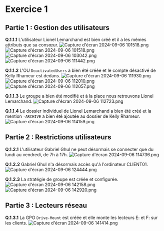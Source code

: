 # Exercice 1

## Partie 1 : Gestion des utilisateurs

**Q.1.1.1** L'utilisateur Lionel Lemarchand est bien créé et il a les mêmes attributs que sa consœur.
![Capture d'écran 2024-09-06 101518.png](https://github.com/mina-ouaaziz/Checkpoint3/blob/main/ressources/Capture%20d'écran%202024-09-06%20101518.png)
![Capture d'écran 2024-09-06 101518.png](https://github.com/mina-ouaaziz/Checkpoint3/blob/main/ressources/Capture%20d'écran%202024-09-06%20101529.png)
![Capture d'écran 2024-09-06 103042.png](https://github.com/mina-ouaaziz/Checkpoint3/blob/main/ressources/Capture%20d'écran%202024-09-06%20103042.png)
![Capture d'écran 2024-09-06 111442.png](https://github.com/mina-ouaaziz/Checkpoint3/blob/main/ressources/Capture%20d'écran%202024-09-06%20111442.png)

**Q.1.1.2** L'OU `DeactivatedUsers` a bien été créée et le compte désactivé de Kelly Rhameur est dedans.
![Capture d'écran 2024-09-06 111930.png](https://github.com/mina-ouaaziz/Checkpoint3/blob/main/ressources/Capture%20d'écran%202024-09-06%20111930.png)
![Capture d'écran 2024-09-06 112010.png](https://github.com/mina-ouaaziz/Checkpoint3/blob/main/ressources/Capture%20d'écran%202024-09-06%20112010.png)
![Capture d'écran 2024-09-06 112057.png](https://github.com/mina-ouaaziz/Checkpoint3/blob/main/ressources/Capture%20d'écran%202024-09-06%20112057.png)

**Q.1.1.3** Le groupe a bien été modifié et à la place nous retrouvons Lionel Lemarchand.
![Capture d'écran 2024-09-06 112723.png](https://github.com/mina-ouaaziz/Checkpoint3/blob/main/ressources/Capture%20d'écran%202024-09-06%20112723.png)

**Q.1.1.4** Le dossier individuel de Lionel Lemarchand a bien été créé et la mention `-ARCHIVE` a bien été ajoutée au dossier de Kelly Rhameur.
![Capture d'écran 2024-09-06 114159.png](https://github.com/mina-ouaaziz/Checkpoint3/blob/main/ressources/Capture%20d'écran%202024-09-06%20114159.png)

## Partie 2 : Restrictions utilisateurs

**Q.1.2.1** L'utilisateur Gabriel Ghul ne peut désormais se connecter que du lundi au vendredi, de 7h à 17h.
![Capture d'écran 2024-09-06 114736.png](https://github.com/mina-ouaaziz/Checkpoint3/blob/main/ressources/Capture%20d'écran%202024-09-06%20114736.png)

**Q.1.2.2** Gabriel Ghul n'a désormais accès qu'à l'ordinateur CLIENT01.
![Capture d'écran 2024-09-06 124444.png](https://github.com/mina-ouaaziz/Checkpoint3/blob/main/ressources/Capture%20d'écran%202024-09-06%20124444.png)

**Q.1.2.3** La stratégie de groupe est créée et configurée.
![Capture d'écran 2024-09-06 142158.png](https://github.com/mina-ouaaziz/Checkpoint3/blob/main/ressources/Capture%20d'écran%202024-09-06%20142158.png)
![Capture d'écran 2024-09-06 142920.png](https://github.com/mina-ouaaziz/Checkpoint3/blob/main/ressources/Capture%20d'écran%202024-09-06%20142920.png)

## Partie 3 : Lecteurs réseau

**Q.1.3.1** La GPO `Drive-Mount` est créée et elle monte les lecteurs E: et F: sur les clients.
![Capture d'écran 2024-09-06 141414.png](https://github.com/mina-ouaaziz/Checkpoint3/blob/main/ressources/Capture%20d'écran%202024-09-06%20141414.png)


